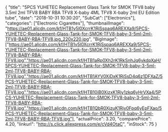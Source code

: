 {
	"title": "5PCS YUHETEC Replacement Glass Tank for SMOK TFV8 baby 3.5ml   2ml TFV8 BABY RBA TFV8 X-baby 4ML TFV8 X-baby 2ml EU Edition tube",
	"date": "2018-10-31 10:30:20",
	"SubCat": ["Electronics"],
	"categories": ["Electronic Cigarettes"],
	"thumbnailImage": "https://ae01.alicdn.com/kf/HTB1v5l0XcrrK1RjSspaq6AREXXa9/5PCS-YUHETEC-Replacement-Glass-Tank-for-SMOK-TFV8-baby-3-5ml-2ml-TFV8-BABY-RBA-TFV8.jpg_220x220.jpg",
	"BigImage": ["https://ae01.alicdn.com/kf/HTB1v5l0XcrrK1RjSspaq6AREXXa9/5PCS-YUHETEC-Replacement-Glass-Tank-for-SMOK-TFV8-baby-3-5ml-2ml-TFV8-BABY-RBA-TFV8.jpg","https://ae01.alicdn.com/kf/HTB1aRp0Xh2rK1RkSnhJq6ykdpXaH/5PCS-YUHETEC-Replacement-Glass-Tank-for-SMOK-TFV8-baby-3-5ml-2ml-TFV8-BABY-RBA-TFV8.jpg","https://ae01.alicdn.com/kf/HTB1AYV0XiDxK1RjSsD4q6z1DFXaZ/5PCS-YUHETEC-Replacement-Glass-Tank-for-SMOK-TFV8-baby-3-5ml-2ml-TFV8-BABY-RBA-TFV8.jpg","https://ae01.alicdn.com/kf/HTB10iB0XizxK1Rjy1zkq6yHrVXa4/5PCS-YUHETEC-Replacement-Glass-Tank-for-SMOK-TFV8-baby-3-5ml-2ml-TFV8-BABY-RBA-TFV8.jpg","https://ae01.alicdn.com/kf/HTB1QbR0XjzuK1Rjy0Fpq6yEpFXao/5PCS-YUHETEC-Replacement-Glass-Tank-for-SMOK-TFV8-baby-3-5ml-2ml-TFV8-BABY-RBA-TFV8.jpg"],
	"actualPrice": 3.20,
	"comparePrice": 4.20,
	"linkurl": "http://s.click.aliexpress.com/e/cVd4OtaC",
	"inStock": 75
}
